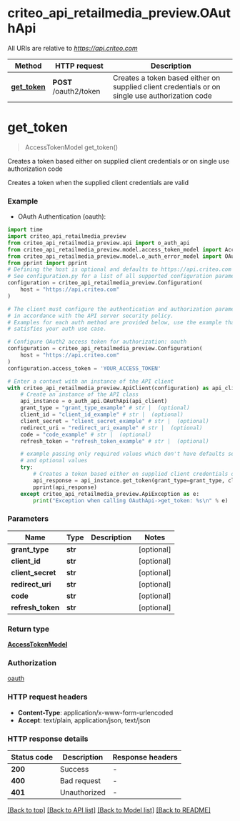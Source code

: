 # criteo_api_retailmedia_preview.OAuthApi

All URIs are relative to *https://api.criteo.com*

Method | HTTP request | Description
------------- | ------------- | -------------
[**get_token**](OAuthApi.md#get_token) | **POST** /oauth2/token | Creates a token based either on supplied client credentials or on single use authorization code


# **get_token**
> AccessTokenModel get_token()

Creates a token based either on supplied client credentials or on single use authorization code

Creates a token when the supplied client credentials are valid

### Example

* OAuth Authentication (oauth):
```python
import time
import criteo_api_retailmedia_preview
from criteo_api_retailmedia_preview.api import o_auth_api
from criteo_api_retailmedia_preview.model.access_token_model import AccessTokenModel
from criteo_api_retailmedia_preview.model.o_auth_error_model import OAuthErrorModel
from pprint import pprint
# Defining the host is optional and defaults to https://api.criteo.com
# See configuration.py for a list of all supported configuration parameters.
configuration = criteo_api_retailmedia_preview.Configuration(
    host = "https://api.criteo.com"
)

# The client must configure the authentication and authorization parameters
# in accordance with the API server security policy.
# Examples for each auth method are provided below, use the example that
# satisfies your auth use case.

# Configure OAuth2 access token for authorization: oauth
configuration = criteo_api_retailmedia_preview.Configuration(
    host = "https://api.criteo.com"
)
configuration.access_token = 'YOUR_ACCESS_TOKEN'

# Enter a context with an instance of the API client
with criteo_api_retailmedia_preview.ApiClient(configuration) as api_client:
    # Create an instance of the API class
    api_instance = o_auth_api.OAuthApi(api_client)
    grant_type = "grant_type_example" # str |  (optional)
    client_id = "client_id_example" # str |  (optional)
    client_secret = "client_secret_example" # str |  (optional)
    redirect_uri = "redirect_uri_example" # str |  (optional)
    code = "code_example" # str |  (optional)
    refresh_token = "refresh_token_example" # str |  (optional)

    # example passing only required values which don't have defaults set
    # and optional values
    try:
        # Creates a token based either on supplied client credentials or on single use authorization code
        api_response = api_instance.get_token(grant_type=grant_type, client_id=client_id, client_secret=client_secret, redirect_uri=redirect_uri, code=code, refresh_token=refresh_token)
        pprint(api_response)
    except criteo_api_retailmedia_preview.ApiException as e:
        print("Exception when calling OAuthApi->get_token: %s\n" % e)
```


### Parameters

Name | Type | Description  | Notes
------------- | ------------- | ------------- | -------------
 **grant_type** | **str**|  | [optional]
 **client_id** | **str**|  | [optional]
 **client_secret** | **str**|  | [optional]
 **redirect_uri** | **str**|  | [optional]
 **code** | **str**|  | [optional]
 **refresh_token** | **str**|  | [optional]

### Return type

[**AccessTokenModel**](AccessTokenModel.md)

### Authorization

[oauth](../README.md#oauth)

### HTTP request headers

 - **Content-Type**: application/x-www-form-urlencoded
 - **Accept**: text/plain, application/json, text/json


### HTTP response details
| Status code | Description | Response headers |
|-------------|-------------|------------------|
**200** | Success |  -  |
**400** | Bad request |  -  |
**401** | Unauthorized |  -  |

[[Back to top]](#) [[Back to API list]](../README.md#documentation-for-api-endpoints) [[Back to Model list]](../README.md#documentation-for-models) [[Back to README]](../README.md)

